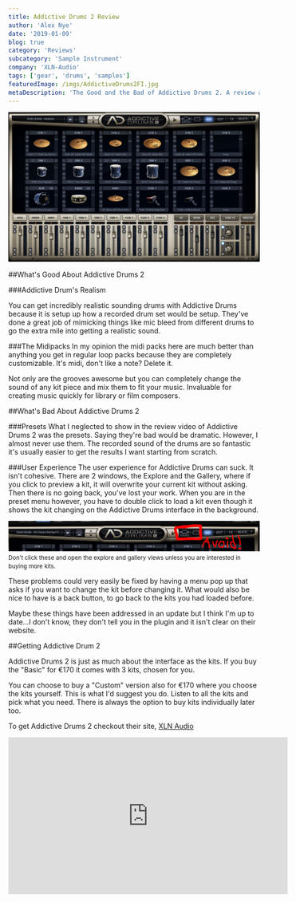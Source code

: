 ```yaml
---
title: Addictive Drums 2 Review
author: 'Alex Nye'
date: '2019-01-09'
blog: true
category: 'Reviews'
subcategory: 'Sample Instrument'
company: 'XLN-Audio'
tags: ['gear', 'drums', 'samples']
featuredImage: /imgs/AddictiveDrums2FI.jpg
metaDescription: 'The Good and the Bad of Addictive Drums 2. A review and demo of what I love and what annoys me about this plugin.'
---
```


<img src='./addictiveDrums2.png' alt="Addictive Drums 2 plugin" />

##What's Good About Addictive Drums 2 

###Addictive Drum's Realism

You can get incredibly realistic sounding drums with Addictive Drums because it is setup up how a recorded drum set would be setup. They've done a great job of mimicking things like mic bleed from different drums to go the extra mile into getting a realistic sound.

###The Midipacks
In my opinion the midi packs here are much better than anything you get in regular loop packs because they are completely customizable. It's midi, don't like a note? Delete it.

Not only are the grooves awesome but you can completely change the sound of any kit piece and mix them to fit your music. Invaluable for creating music quickly for library or film composers.  

##What's Bad About Addictive Drums 2

###Presets
What I neglected to show in the review video of Addictive Drums 2 was the presets. Saying they're bad would be dramatic. However, I almost never use them. The recorded sound of the drums are so fantastic it's usually easier to get the results I want starting from scratch.

###User Experience
The user experience for Addictive Drums can suck. It isn't cohesive. There are 2 windows, the Explore and the Gallery, where if you click to preview a kit, it will overwrite your current kit without asking. Then there is no going back, you've lost your work. When you are in the preset menu however, you have to double click to load a kit even though it shows the kit changing on the Addictive Drums interface in the background.



<img src="./AddictiveDrumsWindowToAvoid.jpg" alt="Addictive Drums 2 interface picture">
<small>Don't click these and open the explore and gallery views unless you are interested in buying more kits.</small>

These problems could very easily be fixed by having a menu pop up that asks if you want to change the kit before changing it. What would also be nice to have is a back button, to go back to the kits you had loaded before. 

Maybe these things have been addressed in an update but I think I'm up to date...I don't know, they don't tell you in the plugin and it isn't clear on their website.

##Getting Addictive Drum 2

Addictive Drums 2 is just as much about the interface as the kits. If you buy the "Basic" for €170 it comes with 3 kits, chosen for you. 

You can choose to buy a "Custom" version also for €170 where you choose the kits yourself. This is what I'd suggest you do. Listen to all the kits and pick what you need. There is always the option to buy kits individually later too. 

To get Addictive Drums 2 checkout their site, <a href="https://www.xlnaudio.com/products/addictive_drums_2" target="blank">XLN Audio</a>

<iframe width="560" height="315" src="https://www.youtube-nocookie.com/embed/LqEMxhItMi0" frameborder="0" allow="accelerometer; autoplay; encrypted-media; gyroscope; picture-in-picture" allowfullscreen></iframe>

